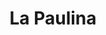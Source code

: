 ---
title: La Paulina
nombre_comunidad: La Paulina
municipio: Valdivia
departamento: Antioquia
descripcion: >-
  Es una comunidad dispersa en toda la vereda, casi el 80% a borde de carretera
  con familias muy numerosas (5 o 6 px). Cultivan cacao y tienen una asociación
  muy fuerte de productores. También tienen otros cultivos de pancoger y
  proyectos de piscicultura. 
num_personas: 1250
num_familias: 250
min_distancia_casco_urbano: 45
km_distancia_casco_urbano: 25
vias_acceso: >-
  La vereda está sobre la via que conecta a al costa Atlántica, por lo que tiene
  carretera pero en condiciones regulares. Hay riesgos de deslizamientos,
  derrumbes e inundación. 
infraestructura_comunitaria:
  - Caseta comunal
  - ' Sede ASOCAVAL'
  - Instituciones educativas (IE)
  - Espacios deportivos
notas_infraestructura_comunitaria: ''
liderazgo_comunidad:
  - >-
    Se identfican liderazgos importantes en el territorio.

    La JAC es activa y funciona.

    Hay una Asociación muy representativa en la vereda y a nivel municipal
    llamada Asociación de cacaoteros de Valdivia (ASOCAVAL).

    Se rescata la práctica de juntanzas comunitarias.
inclusion_diversidad_genero: |-
  Algunas mujeres hacen parte de ASOCAVAL.
  La JAC tiene una presidenta mujer
  No hay organizaciones de mujeres ni jóvenes
comentarios_conectividad: >-
  En algunos espacios se cuenta con señal,  en su mayoria debe ser con antena
  satelital
punto_SOLE: Centro Educativo rural La Paulina.
comentarios_punto_SOLE:
  - https://padlet.com/comunidadlapaulina/s51n6u4s7s5vukgz
ppales_actividades_economicas_vocacion_productiva:
  - Agricultura
  - Pesca
  - Minería
comentarios_ppales_actividades_economicas_vocacion_productiva: ''
comunidad_sostenible_uso_suelo: >-
  En el marco del proceso de sustitución de cultivos, se legalizaron 68 predios,
  lo que brinda sostenibilidad a la unidad productiva.
org_con_proyeccion: []
servicios_publicos_comunidades_focalizadas: []
comunidades_focalizadas_educacion_infraestructura_educativa:
  - Centro educativo rural La Paulina
  - IE de Puerto Valdivia
comunidades_focalizadas_practicas_organizativas:
  - Junta de Acción Comunal
  - Asociación de cacaoteros de Valdivia
  - Procesos en temas productivos y sociales
conectividad_minima: Regular
iniciativas_priorizadas:
  - >-
    Apoyo en Mejorar la calidad del grano de cacao - la planeación - la gestión
    socio empresarial y los niveles de competitividad de ASOCAVAL en el sector
    cacaotero del municipio de Valdivia - Antioquia a través del desarrollo de
    micro central de beneficio con capacidad de 50 ton /año inicialmente para
    cacao de comercio justo y posteriormente cacao orgánico. Además se realizó
    el fortalecimiento de ASOCAVAL como organización asociativa;
    comercializadora de cacao y la administradora de la central de beneficio;
    contribuyendo de esta forma a responder a las exigencias de mercado interno
    y externo; mejorar la cantidad y calidad de la materia prima que se 
    ofertará y mejorar las condiciones socio económicas de los asociados.
org_focalizada: []
riesgo: ''
otros_programas_USAID:
  - 'no'
alianzas_colaboradores:
  - Fedecacao
  - ' Casa Luker'
posibilidad_iniciativas_conjuntas_aliados_2: []
actividades_ocio: []
medios_comunicacion_narrativas_locales:
  - CV Comunicaciones
num_visitas_realizadas: 4
num_diagnosticos_rurales_participativos_realizados: 1
infraestructura_salud_atencion_psicosocial:
  - |+

notas_infraestructura_salud_atencion_psicosocial: >-
  Servicio habilitado de telemedicina para salud mental a través del convenio
  HOMO - USAID - OIM en el E.S.E HOSPITAL SAN JUAN DE DIOS, en la cabecera
  municipal de Valdivia. 
num_visitas_predio: 16
grafica_ubicacion_geografica: /charts/municipios/valdivia/ubicacion_geografica.html
url: /comunidad-focalizada/la-paulina
imagen_iniciativas_productivas: null
imagen_medios_comunicacion: null
layout: single
download_file: /reportes/la-paulina.pdf

---